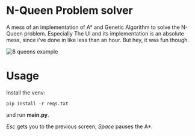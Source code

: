 # N-Queen Problem solver

A mess of an implementation of A\* and Genetic Algorithm to solve the N-Queen problem.
Especially The UI and its implementation is an absolute mess, since i've done in like less than an hour. But hey, it was fun though.

![8 queens example](https://i.imgur.com/okJMY8c.gif)

# Usage

Install the venv:

```
pip install -r reqs.txt
```

and run **main.py**.

_Esc_ gets you to the previous screen, _Space_ pauses the A\*.
